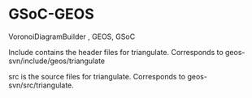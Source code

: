GSoC-GEOS
=========

VoronoiDiagramBuilder , GEOS, GSoC

Include contains the header files for triangulate.
Corresponds to geos-svn/include/geos/triangulate

src is the source files for triangulate.
Corresponds to geos-svn/src/triangulate.


